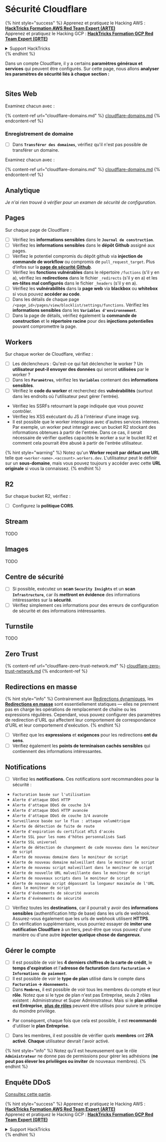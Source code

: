 # Sécurité Cloudflare

{% hint style="success" %}
Apprenez et pratiquez le Hacking AWS :<img src="../../.gitbook/assets/image (1).png" alt="" data-size="line">[**HackTricks Formation AWS Red Team Expert (ARTE)**](https://training.hacktricks.xyz/courses/arte)<img src="../../.gitbook/assets/image (1).png" alt="" data-size="line">\
Apprenez et pratiquez le Hacking GCP : <img src="../../.gitbook/assets/image (2).png" alt="" data-size="line">[**HackTricks Formation GCP Red Team Expert (GRTE)**<img src="../../.gitbook/assets/image (2).png" alt="" data-size="line">](https://training.hacktricks.xyz/courses/grte)

<details>

<summary>Support HackTricks</summary>

* Consultez les [**plans d'abonnement**](https://github.com/sponsors/carlospolop)!
* **Rejoignez le** 💬 [**groupe Discord**](https://discord.gg/hRep4RUj7f) ou le [**groupe telegram**](https://t.me/peass) ou **suivez** nous sur **Twitter** 🐦 [**@hacktricks\_live**](https://twitter.com/hacktricks\_live)**.**
* **Partagez des astuces de hacking en soumettant des PRs aux** [**HackTricks**](https://github.com/carlospolop/hacktricks) et [**HackTricks Cloud**](https://github.com/carlospolop/hacktricks-cloud) dépôts github.

</details>
{% endhint %}

Dans un compte Cloudflare, il y a certains **paramètres généraux et services** qui peuvent être configurés. Sur cette page, nous allons **analyser les paramètres de sécurité liés à chaque section :**

<figure><img src="../../.gitbook/assets/image (117).png" alt=""><figcaption></figcaption></figure>

## Sites Web

Examinez chacun avec :

{% content-ref url="cloudflare-domains.md" %}
[cloudflare-domains.md](cloudflare-domains.md)
{% endcontent-ref %}

### Enregistrement de domaine

* [ ] Dans **`Transférer des domaines`**, vérifiez qu'il n'est pas possible de transférer un domaine.

Examinez chacun avec :

{% content-ref url="cloudflare-domains.md" %}
[cloudflare-domains.md](cloudflare-domains.md)
{% endcontent-ref %}

## Analytique

_Je n'ai rien trouvé à vérifier pour un examen de sécurité de configuration._

## Pages

Sur chaque page de Cloudflare :

* [ ] Vérifiez les **informations sensibles** dans le **`Journal de construction`**.
* [ ] Vérifiez les **informations sensibles** dans le **dépôt Github** assigné aux pages.
* [ ] Vérifiez le potentiel compromis du dépôt github via **injection de commande de workflow** ou compromis de `pull_request_target`. Plus d'infos sur la [**page de sécurité Github**](../github-security/).
* [ ] Vérifiez les **fonctions vulnérables** dans le répertoire `/fuctions` (s'il y en a), vérifiez les **redirections** dans le fichier `_redirects` (s'il y en a) et les **en-têtes mal configurés** dans le fichier `_headers` (s'il y en a).
* [ ] Vérifiez les **vulnérabilités** dans la **page web** via **blackbox** ou **whitebox** si vous pouvez **accéder au code**.
* [ ] Dans les détails de chaque page `/<page_id>/pages/view/blocklist/settings/functions`. Vérifiez les **informations sensibles** dans les **`Variables d'environnement`**.
* [ ] Dans la page de détails, vérifiez également la **commande de construction** et le **répertoire racine** pour des **injections potentielles** pouvant compromettre la page.

## **Workers**

Sur chaque worker de Cloudflare, vérifiez :

* [ ] Les déclencheurs : Qu'est-ce qui fait déclencher le worker ? Un **utilisateur peut-il envoyer des données** qui seront **utilisées** par le worker ?
* [ ] Dans les **`Paramètres`**, vérifiez les **`Variables`** contenant des **informations sensibles**.
* [ ] Vérifiez le **code du worker** et recherchez des **vulnérabilités** (surtout dans les endroits où l'utilisateur peut gérer l'entrée).
* Vérifiez les SSRFs retournant la page indiquée que vous pouvez contrôler.
* Vérifiez les XSS exécutant du JS à l'intérieur d'une image svg.
* Il est possible que le worker interagisse avec d'autres services internes. Par exemple, un worker peut interagir avec un bucket R2 stockant des informations obtenues à partir de l'entrée. Dans ce cas, il serait nécessaire de vérifier quelles capacités le worker a sur le bucket R2 et comment cela pourrait être abusé à partir de l'entrée utilisateur.

{% hint style="warning" %}
Notez qu'un **Worker reçoit par défaut une URL** telle que `<worker-name>.<account>.workers.dev`. L'utilisateur peut le définir sur un **sous-domaine**, mais vous pouvez toujours y accéder avec cette **URL originale** si vous la connaissez.
{% endhint %}

## R2

Sur chaque bucket R2, vérifiez :

* [ ] Configurez la **politique CORS**.

## Stream

TODO

## Images

TODO

## Centre de sécurité

* [ ] Si possible, exécutez un **scan `Security Insights`** et un **scan `Infrastructure`**, car ils **mettront en évidence** des informations intéressantes sur la **sécurité**.
* [ ] Vérifiez simplement ces informations pour des erreurs de configuration de sécurité et des informations intéressantes.

## Turnstile

TODO

## **Zero Trust**

{% content-ref url="cloudflare-zero-trust-network.md" %}
[cloudflare-zero-trust-network.md](cloudflare-zero-trust-network.md)
{% endcontent-ref %}

## Redirections en masse

{% hint style="info" %}
Contrairement aux [Redirections dynamiques](https://developers.cloudflare.com/rules/url-forwarding/dynamic-redirects/), les [**Redirections en masse**](https://developers.cloudflare.com/rules/url-forwarding/bulk-redirects/) sont essentiellement statiques — elles ne prennent pas en charge les opérations de remplacement de chaîne ou les expressions régulières. Cependant, vous pouvez configurer des paramètres de redirection d'URL qui affectent leur comportement de correspondance d'URL et leur comportement d'exécution.
{% endhint %}

* [ ] Vérifiez que les **expressions** et **exigences** pour les redirections **ont du sens**.
* [ ] Vérifiez également les **points de terminaison cachés sensibles** qui contiennent des informations intéressantes.

## Notifications

* [ ] Vérifiez les **notifications.** Ces notifications sont recommandées pour la sécurité :
* `Facturation basée sur l'utilisation`
* `Alerte d'attaque DDoS HTTP`
* `Alerte d'attaque DDoS de couche 3/4`
* `Alerte d'attaque DDoS HTTP avancée`
* `Alerte d'attaque DDoS de couche 3/4 avancée`
* `Surveillance basée sur le flux : attaque volumétrique`
* `Alerte de détection de fuite de route`
* `Alerte d'expiration du certificat mTLS d'accès`
* `Alerte SSL pour les noms d'hôtes personnalisés SaaS`
* `Alerte SSL universel`
* `Alerte de détection de changement de code nouveau dans le moniteur de script`
* `Alerte de nouveau domaine dans le moniteur de script`
* `Alerte de nouveau domaine malveillant dans le moniteur de script`
* `Alerte de nouveau script malveillant dans le moniteur de script`
* `Alerte de nouvelle URL malveillante dans le moniteur de script`
* `Alerte de nouveaux scripts dans le moniteur de script`
* `Alerte de nouveau script dépassant la longueur maximale de l'URL dans le moniteur de script`
* `Alerte d'événements de sécurité avancés`
* `Alerte d'événements de sécurité`
* [ ] Vérifiez toutes les **destinations**, car il pourrait y avoir des **informations sensibles** (authentification http de base) dans les urls de webhook. Assurez-vous également que les urls de webhook utilisent **HTTPS**.
* [ ] En vérification supplémentaire, vous pourriez essayer de **imiter une notification Cloudflare** à un tiers, peut-être que vous pouvez d'une manière ou d'une autre **injecter quelque chose de dangereux**.

## Gérer le compte

* [ ] Il est possible de voir les **4 derniers chiffres de la carte de crédit**, le **temps d'expiration** et l'**adresse de facturation** dans **`Facturation` -> `Informations de paiement`**.
* [ ] Il est possible de voir le **type de plan** utilisé dans le compte dans **`Facturation` -> `Abonnements`**.
* [ ] Dans **`Membres`**, il est possible de voir tous les membres du compte et leur **rôle**. Notez que si le type de plan n'est pas Entreprise, seuls 2 rôles existent : Administrateur et Super Administrateur. Mais si le **plan utilisé est Entreprise**, [**plus de rôles**](https://developers.cloudflare.com/fundamentals/account-and-billing/account-setup/account-roles/) peuvent être utilisés pour suivre le principe du moindre privilège.
* Par conséquent, chaque fois que cela est possible, il est **recommandé** d'utiliser le **plan Entreprise**.
* [ ] Dans les membres, il est possible de vérifier quels **membres** ont **2FA activé**. **Chaque** utilisateur devrait l'avoir activé.

{% hint style="info" %}
Notez qu'il est heureusement que le rôle **`Administrateur`** ne donne pas de permissions pour gérer les adhésions (**ne peut pas élever les privilèges ou inviter** de nouveaux membres).
{% endhint %}

## Enquête DDoS

[Consultez cette partie](cloudflare-domains.md#cloudflare-ddos-protection).

{% hint style="success" %}
Apprenez et pratiquez le Hacking AWS :<img src="../../.gitbook/assets/image (1).png" alt="" data-size="line">[**HackTricks Formation AWS Red Team Expert (ARTE)**](https://training.hacktricks.xyz/courses/arte)<img src="../../.gitbook/assets/image (1).png" alt="" data-size="line">\
Apprenez et pratiquez le Hacking GCP : <img src="../../.gitbook/assets/image (2).png" alt="" data-size="line">[**HackTricks Formation GCP Red Team Expert (GRTE)**<img src="../../.gitbook/assets/image (2).png" alt="" data-size="line">](https://training.hacktricks.xyz/courses/grte)

<details>

<summary>Support HackTricks</summary>

* Consultez les [**plans d'abonnement**](https://github.com/sponsors/carlospolop)!
* **Rejoignez le** 💬 [**groupe Discord**](https://discord.gg/hRep4RUj7f) ou le [**groupe telegram**](https://t.me/peass) ou **suivez** nous sur **Twitter** 🐦 [**@hacktricks\_live**](https://twitter.com/hacktricks\_live)**.**
* **Partagez des astuces de hacking en soumettant des PRs aux** [**HackTricks**](https://github.com/carlospolop/hacktricks) et [**HackTricks Cloud**](https://github.com/carlospolop/hacktricks-cloud) dépôts github.

</details>
{% endhint %}
